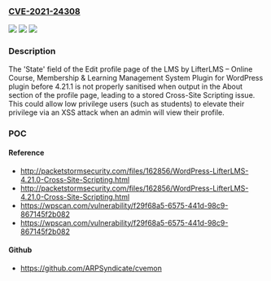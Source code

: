 ### [CVE-2021-24308](https://cve.mitre.org/cgi-bin/cvename.cgi?name=CVE-2021-24308)
![](https://img.shields.io/static/v1?label=Product&message=LMS%20by%20LifterLMS%20%E2%80%93%20Online%20Course%2C%20Membership%20%26%20Learning%20Management%20System%20Plugin%20for%20WordPress&color=blue)
![](https://img.shields.io/static/v1?label=Version&message=4.21.1%3C%204.21.1%20&color=brighgreen)
![](https://img.shields.io/static/v1?label=Vulnerability&message=CWE-79%20Cross-site%20Scripting%20(XSS)&color=brighgreen)

### Description

The 'State' field of the Edit profile page of the LMS by LifterLMS – Online Course, Membership & Learning Management System Plugin for WordPress plugin before 4.21.1 is not properly sanitised when output in the About section of the profile page, leading to a stored Cross-Site Scripting issue. This could allow low privilege users (such as students) to elevate their privilege via an XSS attack when an admin will view their profile.

### POC

#### Reference
- http://packetstormsecurity.com/files/162856/WordPress-LifterLMS-4.21.0-Cross-Site-Scripting.html
- http://packetstormsecurity.com/files/162856/WordPress-LifterLMS-4.21.0-Cross-Site-Scripting.html
- https://wpscan.com/vulnerability/f29f68a5-6575-441d-98c9-867145f2b082
- https://wpscan.com/vulnerability/f29f68a5-6575-441d-98c9-867145f2b082

#### Github
- https://github.com/ARPSyndicate/cvemon

